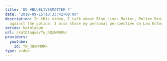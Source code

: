 ```yaml
---
title: 'DO #BLUELIVESMATTER ?'
date: "2019-09-15T10:33:42+08:00"
description: In this video, I talk about Blue Lives Matter, Police Brutality and violence
  against the police. I also share my personal perspective on Law Enforcement.
series: katblaque
url: /katblaque/Yw_RQxNM0Kk/
providers:
  youtube:
    id: Yw_RQxNM0Kk
type: video
---
```

